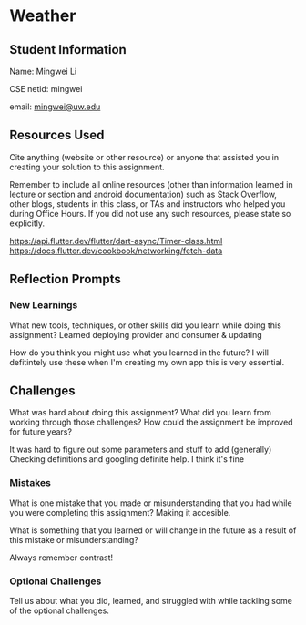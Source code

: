 # Weather

## Student Information
Name: Mingwei Li

CSE netid: mingwei

email: mingwei@uw.edu

## Resources Used
Cite anything (website or other resource) or anyone that assisted you in creating your solution to this assignment.

Remember to include all online resources (other than information learned in lecture or section and android documentation) such as Stack Overflow, other blogs, students in this class, or TAs and instructors who helped you during Office Hours. If you did not use any such resources, please state so explicitly.

https://api.flutter.dev/flutter/dart-async/Timer-class.html
https://docs.flutter.dev/cookbook/networking/fetch-data

## Reflection Prompts

### New Learnings
What new tools, techniques, or other skills did you learn while doing this assignment?
Learned deploying provider and consumer & updating

How do you think you might use what you learned in the future?
I will defitintely use these when I'm creating my own app this is very essential.

## Challenges
What was hard about doing this assignment?
What did you learn from working through those challenges?
How could the assignment be improved for future years?

It was hard to figure out some parameters and stuff to add (generally)
Checking definitions and googling definite help.
I think it's fine

### Mistakes
What is one mistake that you made or misunderstanding that you had while you were completing this assignment?
Making it accesible. 

What is something that you learned or will change in the future as a result of this mistake or misunderstanding?

Always remember contrast!

### Optional Challenges
Tell us about what you did, learned, and struggled with while tackling some of the optional challenges.